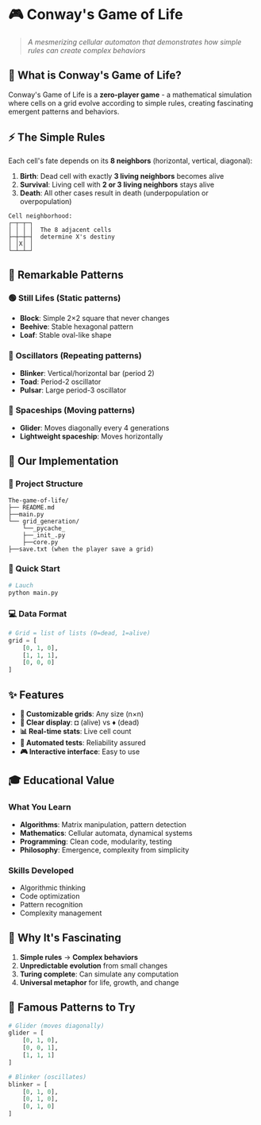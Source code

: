 # 🎮 Conway's Game of Life

> *A mesmerizing cellular automaton that demonstrates how simple rules can create complex behaviors*

## 🔬 What is Conway's Game of Life?

Conway's Game of Life is a **zero-player game** - a mathematical simulation where cells on a grid evolve according to simple rules, creating fascinating emergent patterns and behaviors.

## ⚡ The Simple Rules

Each cell's fate depends on its **8 neighbors** (horizontal, vertical, diagonal):

1. **Birth**: Dead cell with exactly **3 living neighbors** becomes alive
2. **Survival**: Living cell with **2 or 3 living neighbors** stays alive  
3. **Death**: All other cases result in death (underpopulation or overpopulation)

```
Cell neighborhood:
┌─┬─┬─┐
│ │ │ │  The 8 adjacent cells
├─┼─┼─┤  determine X's destiny
│ │X│ │  
└─┴─┴─┘
```

## 🌟 Remarkable Patterns

### 🟢 **Still Lifes** (Static patterns)
- **Block**: Simple 2×2 square that never changes
- **Beehive**: Stable hexagonal pattern
- **Loaf**: Stable oval-like shape

### 🔄 **Oscillators** (Repeating patterns)
- **Blinker**: Vertical/horizontal bar (period 2)
- **Toad**: Period-2 oscillator
- **Pulsar**: Large period-3 oscillator

### 🚀 **Spaceships** (Moving patterns)
- **Glider**: Moves diagonally every 4 generations
- **Lightweight spaceship**: Moves horizontally

## 🎯 Our Implementation

### 📁 Project Structure
```
The-game-of-life/
├── README.md
├──main.py
└── grid_generation/
    └──_pycache_
    ├──_init_.py
    ├──core.py
├──save.txt (when the player save a grid)
```

### 🚀 Quick Start
```bash
# Lauch
python main.py

```

### 💻 Data Format
```python
# Grid = list of lists (0=dead, 1=alive)
grid = [
    [0, 1, 0],
    [1, 1, 1],
    [0, 0, 0]
]
```

## ✨ Features

- **🎲 Customizable grids**: Any size (n×n)
- **🎨 Clear display**: ◘ (alive) vs ♦ (dead)
- **📊 Real-time stats**: Live cell count
- **🧪 Automated tests**: Reliability assured
- **🎮 Interactive interface**: Easy to use

## 🎓 Educational Value

### What You Learn
- **Algorithms**: Matrix manipulation, pattern detection
- **Mathematics**: Cellular automata, dynamical systems  
- **Programming**: Clean code, modularity, testing
- **Philosophy**: Emergence, complexity from simplicity

### Skills Developed
- Algorithmic thinking
- Code optimization
- Pattern recognition
- Complexity management

## 🌟 Why It's Fascinating

1. **Simple rules** → **Complex behaviors**
2. **Unpredictable evolution** from small changes
3. **Turing complete**: Can simulate any computation
4. **Universal metaphor** for life, growth, and change

## 🎨 Famous Patterns to Try

```python
# Glider (moves diagonally)
glider = [
    [0, 1, 0],
    [0, 0, 1], 
    [1, 1, 1]
]

# Blinker (oscillates)
blinker = [
    [0, 1, 0],
    [0, 1, 0],
    [0, 1, 0]
]
```
